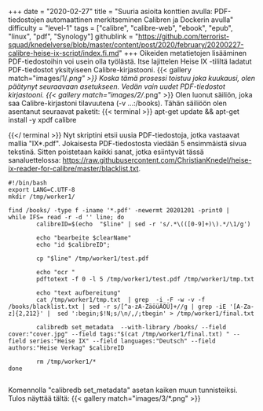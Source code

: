+++
date = "2020-02-27"
title = "Suuria asioita konttien avulla: PDF-tiedostojen automaattinen merkitseminen Calibren ja Dockerin avulla"
difficulty = "level-1"
tags = ["calibre", "calibre-web", "ebook", "epub", "linux", "pdf", "Synology"]
githublink = "https://github.com/terrorist-squad/knedelverse/blob/master/content/post/2020/february/20200227-calibre-heise-ix-script/index.fi.md"
+++
Oikeiden metatietojen lisääminen PDF-tiedostoihin voi usein olla työlästä. Itse lajittelen Heise IX -tililtä ladatut PDF-tiedostot yksityiseen Calibre-kirjastooni.
{{< gallery match="images/1/*.png" >}}
Koska tämä prosessi toistuu joka kuukausi, olen päätynyt seuraavaan asetukseen. Vedän vain uudet PDF-tiedostot kirjastooni.
{{< gallery match="images/2/*.png" >}}
Olen luonut säiliön, joka saa Calibre-kirjastoni tilavuutena (-v ...:/books). Tähän säiliöön olen asentanut seuraavat paketit:
{{< terminal >}}
apt-get update && apt-get install -y xpdf calibre

{{</ terminal >}}
Nyt skriptini etsii uusia PDF-tiedostoja, jotka vastaavat mallia "IX*.pdf". Jokaisesta PDF-tiedostosta viedään 5 ensimmäistä sivua tekstinä. Sitten poistetaan kaikki sanat, jotka esiintyvät tässä sanaluettelossa: https://raw.githubusercontent.com/ChristianKnedel/heise-ix-reader-for-calibre/master/blacklist.txt.
```
#!/bin/bash
export LANG=C.UTF-8
mkdir /tmp/worker1/

find /books/ -type f -iname '*.pdf' -newermt 20201201 -print0 | 
while IFS= read -r -d '' line; do 
        calibreID=$(echo  "$line" | sed -r 's/.*\(([0-9]+)\).*/\1/g')
        
        echo "bearbeite $clearName"
        echo "id $calibreID";

        cp "$line" /tmp/worker1/test.pdf

        echo "ocr "
        pdftotext -f 0 -l 5 /tmp/worker1/test.pdf /tmp/worker1/tmp.txt

        echo "text aufbereitung"
        cat /tmp/worker1/tmp.txt  | grep  -i -F -w -v -f  /books/blacklist.txt | sed -r s/[^a-zA-ZäöüÄÖÜ]+//g | grep -iE '[A-Za-z]{2,212}' |  sed ':begin;$!N;s/\n/,/;tbegin' > /tmp/worker1/final.txt

        calibredb set_metadata  --with-library /books/ --field cover:"cover.jpg" --field tags:"$(cat /tmp/worker1/final.txt) " --field series:"Heise IX" --field languages:"Deutsch" --field authors:"Heise Verkag" $calibreID
        
        rm /tmp/worker1/*
done


```
Komennolla "calibredb set_metadata" asetan kaiken muun tunnisteiksi. Tulos näyttää tältä:
{{< gallery match="images/3/*.png" >}}
